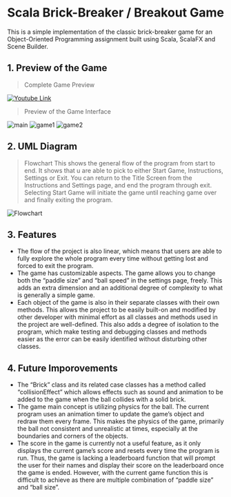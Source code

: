 # Scala Brick-Breaker / Breakout Game
This is a simple implementation of the classic brick-breaker game for an Object-Oriented Programming assignment built using Scala, ScalaFX and Scene Builder.

## 1. Preview of the Game

> Complete Game Preview

[![Youtube Link](https://i9.ytimg.com/vi_webp/Db2dNVfpId4/mqdefault.webp?v=64e21b5f&sqp=COSq7akG&rs=AOn4CLBD7DVkFfKL6P3cIXqzLWnlTIlmSA)](https://www.youtube.com/watch?v=Db2dNVfpId4)

> Preview of the Game Interface

![main](https://github.com/LesterKoon/UniProjects/assets/77951315/ba743fb5-4338-4116-b14c-d5e1b11e7784)
![game1](https://github.com/LesterKoon/UniProjects/assets/77951315/4d17f1a9-0b11-44a0-b8db-4347b6023301)
![game2](https://github.com/LesterKoon/UniProjects/assets/77951315/a9ed7452-8e86-42a3-95ef-0361dff9f93c)

## 2. UML Diagram

> Flowchart
This shows the general flow of the program from start to end. It shows that u are able to pick to either Start Game, Instructions, Settings or Exit. You can return to the Title Screen from the Instructions and Settings page, and end the program through exit. Selecting Start Game will initiate the game until reaching game over and finally exiting the program.

![Flowchart](https://github.com/LesterKoon/UniProjects/assets/77951315/05a2f8c8-3691-40b3-a9d3-d2605f68cf04)

## 3. Features

- The flow of the project is also linear, which means that users are able to fully explore the whole program every time without getting lost and forced to exit the program.
- The game has customizable aspects. The game allows you to change both the “paddle size” and “ball speed” in the settings page, freely. This adds an extra dimension and an additional degree of complexity to what is generally a simple game.
- Each object of the game is also in their separate classes with their own methods. This allows the project to be easily built-on and modified by other developer with minimal effort as all classes and methods used in the project are well-defined. This also adds a degree of isolation to the program, which make testing and debugging classes and methods easier as the error can be easily identified without disturbing other classes.

## 4. Future Imporovements

- The “Brick” class and its related case classes has a method called “collisionEffect” which allows effects such as sound and animation to be added to the game when the ball collides with a solid brick.
-	The game main concept is utilizing physics for the ball. The current program uses an animation timer to update the game’s object and redraw them every frame. This makes the physics of the game, primarily the ball not consistent and unrealistic at times, especially at the boundaries and corners of the objects.
-	The score in the game is currently not a useful feature, as it only displays the current game’s score and resets every time the program is run. Thus, the game is lacking a leaderboard function that will prompt the user for their names and display their score on the leaderboard once the game is ended. However, with the current game function this is difficult to achieve as there are multiple combination of “paddle size” and “ball size”.
